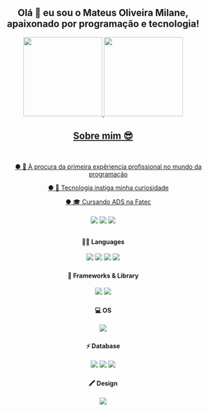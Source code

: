 
  <div align="center">
          
  <h2>Olá 👋 eu sou o Mateus Oliveira Milane, apaixonado por programação e tecnologia!</h2>
          
  </div>

<div align="center">
  <a href="https://github.com/Mateus608">
  <img height="180em" src="https://github-readme-stats.vercel.app/api?username=mateus608&show_icons=true&theme=dark&include_all_commits=true&count_private=true"/>
  <img height="180em" src="https://github-readme-stats.vercel.app/api/top-langs/?username=mateus608&layout=compact&langs_count=7&theme=dark"/>
</div> 
  
  
  
  


<div align="center">
    
<h2>Sobre mim 😎</h2><br>
  <ul>
  ● 💼 À procura da primeira expêriencia profissional no mundo da programação<br>
    <p></p>
  ● 🤖 Tecnologia instiga minha curiosidade<br>
    <p></p>
  ● 🎓 Cursando ADS na Fatec<br>
  </ul>
</div>
  
  ####
  
  <div align="center"> 
  <a href="https://instagram.com/mateus_omil5" target="_blank"><img src="https://img.shields.io/badge/-Instagram-%23E4405F?style=for-the-badge&logo=instagram&logoColor=white" target="_blank"></a>
  <a href = "mailto:contatomateusmilane@gmail.com"><img src="https://img.shields.io/badge/-Gmail-%23333?style=for-the-badge&logo=gmail&logoColor=white" target="_blank"></a>
  <a href="https://www.linkedin.com/in/mateus-oliveira-milane/" target="_blank"><img src="https://img.shields.io/badge/-LinkedIn-%230077B5?style=for-the-badge&logo=linkedin&logoColor=white" target="_blank"></a> 
  
</div>
  
##  

<div align="center" style="display: inline_block">
  
#### 👩‍💻 Languages
  <div>
  <img src="https://img.shields.io/badge/HTML5-E34F26?style=for-the-badge&logo=html5&logoColor=white" />
  <img src="https://img.shields.io/badge/CSS3-1572B6?style=for-the-badge&logo=css3&logoColor=white" />
  <img src="https://img.shields.io/badge/JavaScript-323330?style=for-the-badge&logo=javascript&logoColor=F7DF1E" />
  <img src="https://img.shields.io/badge/Java-800000?style=for-the-badge&logo=java&logoColor=white" />
  </div>
  
  ###
  
#### 🚀 Frameworks & Library
  <div>
  <img src="https://img.shields.io/badge/Docker-2496ED?style=for-the-badge&logo=docker&logoColor=white" />
  <img src="https://img.shields.io/badge/Spring-6DB33F?style=for-the-badge&logo=spring&logoColor=white" />
  </div>
  
  ###
  
#### 💻 OS
  <div>
  <img src="https://img.shields.io/badge/Ubuntu-E95420?style=for-the-badge&logo=ubuntu&logoColor=white" />
  </div>
  
  ###
  
#### ⚡ Database
  <div>
  <img src="https://img.shields.io/badge/MySQL-005C84?style=for-the-badge&logo=mysql&logoColor=white" />
  <img src="https://img.shields.io/badge/PostgreSQL-316192?style=for-the-badge&logo=postgresql&logoColor=white" />
  <img src="https://img.shields.io/badge/MariaDB-003545?style=for-the-badge&logo=mariadb&logoColor=white"/>  
  </div>
  
  ###
  
  #### 🖍️ Design
  <div>
    <img src="https://img.shields.io/badge/Figma-F24E1E?style=for-the-badge&logo=figma&logoColor=white"/>
  </div>

</div>
  
##
